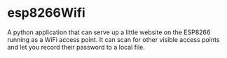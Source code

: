 # esp8266Wifi
A python application that can serve up a little website on the ESP8266 running as a WiFi access point. It can scan for other visible access points and let you record their password to a local file. 
